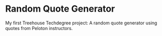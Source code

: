 # Random Quote Generator
 My first Treehouse Techdegree project: A random quote generator using quotes from Peloton instructors.
